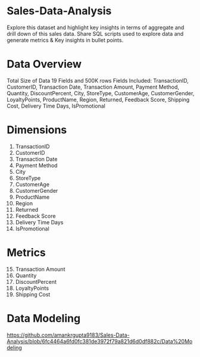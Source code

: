 # Sales-Data-Analysis
Explore this dataset and highlight key insights in terms of aggregate and drill down of this sales data. 
Share SQL scripts used to explore data and generate metrics & Key insights in bullet points.

# Data Overview
Total Size of Data 19 Fields and 500K rows
Fields Included:
TransactionID, CustomerID, Transaction Date,	Transaction Amount,	Payment Method,	Quantity,	DiscountPercent,	City,	StoreType,	CustomerAge,	CustomerGender,	LoyaltyPoints,	ProductName,	Region,	Returned,	Feedback Score,	Shipping Cost,	Delivery Time Days,	IsPromotional

# Dimensions
1. TransactionID
2. CustomerID
3. Transaction Date
4. Payment Method
5. City
6. StoreType
7. CustomerAge
8. CustomerGender
9. ProductName
10. Region
11. Returned
12. Feedback Score
13. Delivery Time Days
14. IsPromotional

# Metrics
15. Transaction Amount
16. Quantity
17. DiscountPercent
18. LoyaltyPoints
19. Shipping Cost

# Data Modeling
https://github.com/amankrgupta9183/Sales-Data-Analysis/blob/6fc4464a6fd0fc381de3972f79a821d6d0df882c/Data%20Modeling
